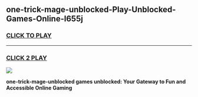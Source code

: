 
## one-trick-mage-unblocked-Play-Unblocked-Games-Online-l655j
<h3>
<a href="https://premium76.site?title=one-trick-mage-unblocked&ref=25A">CLICK TO PLAY</a></h3>
<hr>

<h3>
<a href="https://premium76.site?title=one-trick-mage-unblocked&ref=25A">CLICK 2 PLAY</a>
  
</h3>

<a href="https://premium76.site?title=one-trick-mage-unblocked&ref=25A"><img src="https://clearcache.store/games.png"></a>


**one-trick-mage-unblocked games unblocked: Your Gateway to Fun and Accessible Online Gaming**
